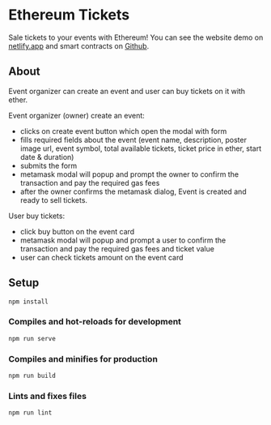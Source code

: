 # Ethereum Tickets
Sale tickets to your events with Ethereum!
You can see the website demo on [netlify.app](https://hungry-sammet-4eed59.netlify.app/) and smart contracts on [Github](https://github.com/yurycooliq/ethereum-tickets).

## About
Event organizer can create an event and user can buy tickets on it with ether.

Event organizer (owner) create an event:
- clicks on create event button which open the modal with form
- fills required fields about the event (event name, description, poster image url, event symbol, total available tickets, ticket price in ether, start date & duration)
- submits the form
- metamask modal will popup and prompt the owner to confirm the transaction and pay the required gas fees
- after the owner confirms the metamask dialog, Event is created and ready to sell tickets.

User buy tickets:
- click buy button on the event card
- metamask modal will popup and prompt a user to confirm the transaction and pay the required gas fees and ticket value
- user can check tickets amount on the event card

## Setup
```
npm install
```

### Compiles and hot-reloads for development
```
npm run serve
```

### Compiles and minifies for production
```
npm run build
```

### Lints and fixes files
```
npm run lint
```
